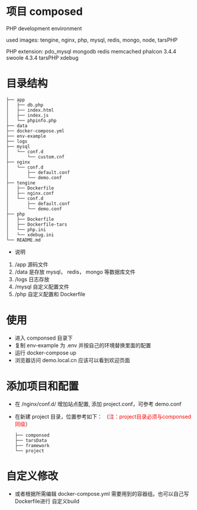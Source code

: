 # 项目 composed

PHP development environment

used images: tengine, nginx, php, mysql, redis, mongo, node, tarsPHP

PHP extension:
pdo_mysql
mongodb
redis
memcached
phalcon 3.4.4
swoole 4.3.4
tarsPHP
xdebug

# 目录结构
```
├── app
│   ├── db.php
│   ├── index.html
│   ├── index.js
│   └── phpinfo.php
├── data
├── docker-compose.yml
├── env-example
├── logs
├── mysql
│   └── conf.d
│       └── custom.cnf
├── nginx
│   └── conf.d
│       ├── default.conf
│       └── demo.conf
├── tengine
│   ├── Dockerfile
│   ├── nginx.conf
│   └── conf.d
│       ├── default.conf
│       └── demo.conf
├── php
│   ├── Dockerfile
│   ├── Dockerfile-tars
│   └── php.ini
│   └── xdebug.ini
└── README.md
```

- 说明
1. /app 源码文件
2. /data 是存放 mysql， redis， mongo 等数据库文件
3. /logs 日志存放
4. /mysql 自定义配置文件
5. /php 自定义配置和 Dockerfile

# 使用
- 进入 componsed 目录下
- 复制 env-example 为 .env 并按自己的环境替换里面的配置
- 运行 docker-compose up 
- 浏览器访问 demo.local.cn 应该可以看到欢迎页面

# 添加项目和配置
- 在 /nginx/conf.d/ 增加站点配置, 添加 project.conf，可参考 demo.conf
- 在新建 project 目录，位置参考如下： （<font color=red>注：project目录必须与componsed同级</font>）

    ```
    ├── componsed
    ├── tarsData
    ├── framework
    └── project

    ```

# 自定义修改

- 或者根据所需编辑 docker-compose.yml 需要用到的容器组。也可以自己写 Dockerfile进行 自定义build